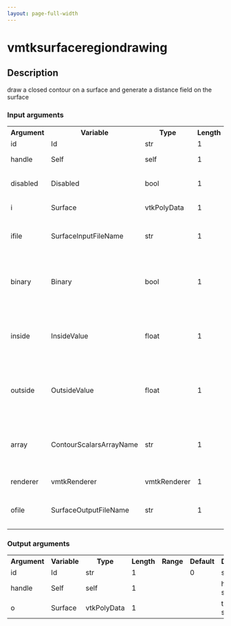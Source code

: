 ```yaml
---
layout: page-full-width
---
```

<h1>vmtksurfaceregiondrawing</h1>
<h2>Description</h2>
draw a closed contour on a surface and generate a distance field on the surface
<h3>Input arguments</h3>
<table class="vmtkscripts">
<tr>
<th>Argument</th><th>Variable</th><th>Type</th><th>Length</th><th>Range</th><th>Default</th><th>Description</th>
</tr>
<tr><td>id</td><td>Id</td><td>str</td><td>1</td><td></td><td>0</td><td>script id</td>
</tr>
<tr><td>handle</td><td>Self</td><td>self</td><td>1</td><td></td><td></td><td>handle to self</td>
</tr>
<tr><td>disabled</td><td>Disabled</td><td>bool</td><td>1</td><td></td><td>0</td><td>disable execution and piping</td>
</tr>
<tr><td>i</td><td>Surface</td><td>vtkPolyData</td><td>1</td><td></td><td></td><td>the input surface</td>
</tr>
<tr><td>ifile</td><td>SurfaceInputFileName</td><td>str</td><td>1</td><td></td><td></td><td>filename for the default Surface reader</td>
</tr>
<tr><td>binary</td><td>Binary</td><td>bool</td><td>1</td><td></td><td>1</td><td>fill contour with inside value instead of distance to contour</td>
</tr>
<tr><td>inside</td><td>InsideValue</td><td>float</td><td>1</td><td></td><td>0.0</td><td>value with which the surface within the contour is filled</td>
</tr>
<tr><td>outside</td><td>OutsideValue</td><td>float</td><td>1</td><td></td><td>1.0</td><td>value with which the surface outside the contour is filled</td>
</tr>
<tr><td>array</td><td>ContourScalarsArrayName</td><td>str</td><td>1</td><td></td><td>ContourScalars</td><td>the name of the array where the generated scalars are stored</td>
</tr>
<tr><td>renderer</td><td>vmtkRenderer</td><td>vmtkRenderer</td><td>1</td><td></td><td></td><td>external renderer</td>
</tr>
<tr><td>ofile</td><td>SurfaceOutputFileName</td><td>str</td><td>1</td><td></td><td></td><td>filename for the default Surface writer</td>
</tr>
</table>
<h3>Output arguments</h3>
<table class="vmtkscripts">
<tr>
<th>Argument</th><th>Variable</th><th>Type</th><th>Length</th><th>Range</th><th>Default</th><th>Description</th>
</tr>
<tr><td>id</td><td>Id</td><td>str</td><td>1</td><td></td><td>0</td><td>script id</td>
</tr>
<tr><td>handle</td><td>Self</td><td>self</td><td>1</td><td></td><td></td><td>handle to self</td>
</tr>
<tr><td>o</td><td>Surface</td><td>vtkPolyData</td><td>1</td><td></td><td></td><td>the output surface</td>
</tr>
</table>

